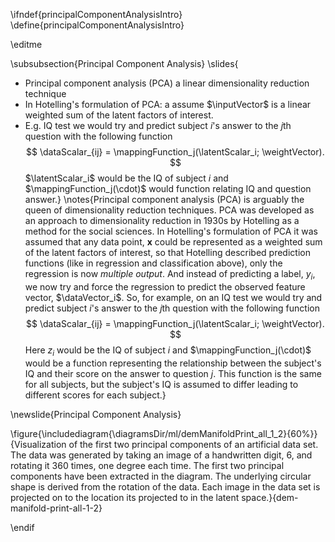\ifndef{principalComponentAnalysisIntro}
\define{principalComponentAnalysisIntro}


\editme

\subsubsection{Principal Component Analysis}
\slides{
* Principal component analysis (PCA) a linear dimensionality reduction technique
* In Hotelling's formulation of PCA: a assume $\inputVector$ is a linear weighted sum of the latent factors of interest.
* E.g. IQ test we would try and predict subject $i$'s answer to the $j$th question with the following function
$$
\dataScalar_{ij} = \mappingFunction_j(\latentScalar_i; \weightVector).
$$
$\latentScalar_i$ would be the IQ of subject $i$ and $\mappingFunction_j(\cdot)$ would function relating IQ and question answer.}
\notes{Principal component analysis (PCA) is arguably the queen of dimensionality reduction techniques. PCA was developed as an approach to dimensionality reduction in 1930s by Hotelling as a method for the social sciences. In Hotelling's formulation of PCA it was assumed that any data point, $\mathbf{x}$ could be represented as a weighted sum of the latent factors of interest, so that Hotelling described prediction functions (like in regression and classification above), only the regression is now *multiple output*.  And instead of predicting a label, $y_i$, we now try and force the regression to predict the observed feature vector, $\dataVector_i$. So, for example, on an IQ test we would try and predict subject $i$'s answer to the $j$th question with the following function
$$
\dataScalar_{ij} = \mappingFunction_j(\latentScalar_i; \weightVector).
$$
Here $z_i$ would be the IQ of subject $i$ and $\mappingFunction_j(\cdot)$ would be a function representing the relationship between the subject's IQ and their score on the answer to question $j$. This function is the same for all subjects, but the subject's IQ is assumed to differ leading to different scores for each subject.}

\newslide{Principal Component Analysis}

\figure{\includediagram{\diagramsDir/ml/demManifoldPrint_all_1_2}{60%}}{Visualization of the first two principal components of an artificial data set. The data was generated by taking an image of a handwritten digit, 6, and rotating it 360 times, one degree each time. The first two principal components have been extracted in the diagram. The underlying circular shape is derived from the rotation of the data. Each image in the data set is projected on to the location its projected to in the latent space.}{dem-manifold-print-all-1-2}

\endif
